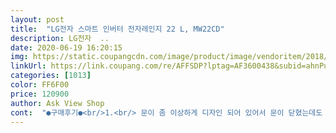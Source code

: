 ```yaml
---
layout: post 
title:  "LG전자 스마트 인버터 전자레인지 22 L, MW22CD" 
description: LG전자  ..
date: 2020-06-19 16:20:15 
img: https://static.coupangcdn.com/image/product/image/vendoritem/2018/11/02/3548967005/c2d6b867-c0b5-4624-b459-0225b140f79a.jpg 
linkUrl: https://link.coupang.com/re/AFFSDP?lptag=AF3600438&subid=ahnPublicAsk&pageKey=1472764608&itemId=2531529261&vendorItemId=3548967005&traceid=V0-113-6930d8be4c39e8da 
categories: [1013] 
color: FF6F00 
price: 120900 
author: Ask View Shop 
cont:  "●구매후기●<br/>1.<br/> 문이 좀 이상하게 디자인 되어 있어서 문이 닫혔는데도 자꾸 열어져 있는것 같이 혼돈 되어 자꾸 체크하게 됩니다.<br/><br/>2.<br/> 또한가지문제는 단추가 잘 안눌러져서 두세번 눌러야 할 경우가 많읍니다.<br/>  익숙해지면 나아졌으면 좋겠읍니다.<br/><br/>결혼할 때 구입한 GOLD STAR 전자례인지가 30년 쓰다보니 수명이 다했나 봐요.<br/> 작동이 되지 않아 부득이 새로 구입해야 했어요.<br/> 삼성과 LG 사이에서 고민을 하다, 30년 동안 고장 한번 나지 않았던 LG를 믿고 구입했습니다.<br/><br/>그 이름이 잘못된 것인지도 모르겠읍니다.<br/><br/>그동안 기술이 많이 발전해서 기능이 더 다양해진 것 같아요.<br/> 예전엔 참 단순했는데, 설명서 보면서 공부를 해야할 듯.<br/><br/>그러나 어떻게 광파가 음식에 들어있는 물과 상호작용을 해서 데우는 작용 을 하는 지는 모르겠읍니다.<br/>(<br/> - 적외선 이라면 또몰라도 )<br/>다른건 다 그렇다 치는데 선이짧고 코드모양.<br/>.<br/>ㄱ자로 눕혀잇는게아니라 서잇어서 불편해요 선만 바꿔서주심 안되나요... <br/>.<br/><br/>무게는 가벼워서 45kg인 제가 별 힘 안 들이고도 들 수 있어 좋았어요.<br/> 좀더 사용해 보고 또 후기 올릴게요.<br/><br/>문제점들은 :<br/>부가해서 씁니다.<br/><br/>세기를 조정 할 수 있어서 1000w 로 해놓고 빨리 요리하고 덥히고 할 수 있어 좋읍니다.<br/><br/>쓰는 방법이 약간 복잡 합니다.<br/> 사용설명서를 보면서 한번씩 눌 러봐야 할듯 합니다.<br/><br/>쓰는 방법이 익숙하여지고 여러가지 요리를 해보고 나면 아주 편리 할 듯 합니다.<br/><br/>아 그리그 제일 맘에 든건 조명이 천장에서 아래를 비춰주고있고<br/>안전성을 충분히 확인 하시고 결정 하십시요.<br/><br/>엘지 모델중 최신모델이구요 22리터 23리터 차이없어서 이걸로 겟햇습니다.<br/><br/>올 화이트는 터치조작부분도 유리라 글씨 지워질 염려는 없을것같더라구요  다 장단점이 있는것같아요.<br/>.<br/><br/>올화이트는 뭔가 물건이 안정감이 없고 둥떠있는 느낌<br/>음식이 잘보여요<br/>자동 요리 리스트는 말 로 표시되지않고, 숫자로만 표시되어 요리표가 필요할듯.<br/> 요리표가 있는데 나에게 배달이안된 것인지, 혹은 요리표를 배부를 않고 인터넷으로 보라고 할 지 걱정 입니다.<br/> 프린터가 없는 사람은 매번 자동요리를 쓸때 인터넷 싸이트로 접속해서 보려면 힘들 텐데요.<br/><br/>작동후에 멜로디가 나오는데 소리가 좀 크긴하지만 듣기싫은소리는 아니예요<br/>장점<br/> - 올 화이트랑 올 블랙보다 훨씬 예뻐요<br/>집앞에서 들릴정도로 좀 실망한거 빼곤.<br/>.<br/>일단 아직까진 문제없어요<br/>택배기사님이 물건을 텅텅 놓고 가셔서<br/>테두리가 감싸져 있는것도 아니라서.<br/>.<br/> 터치부분은 유리가 아니에요<br/>현재 한 일주일 써본 상태로 리뷰를 씁니다.<br/><br/>현재 해본 것은, 고구마구이, 생선구이(작은 굴비들 )  우유 덥히기 국덥히기 등입니다.<br/><br/>화이트 인테리어라 가구들이 화이트이신분들은 가전이라도 색깔잇는걸 추천드랴요<br/>화이트라 이쁩니다 다른건 다 옆에조명이있죠 주황으로 ㅎㅎ<br/>후기중에 깨져서 와서 문 전체가 유리로 된것이 좀 맘에걸리긴하네요<br/>" 
---
```

